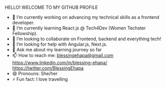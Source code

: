 HELLO! WELCOME TO MY GITHUB PROFILE

- 🔭 I’m currently working on advancing my technical skills as a frontend developer.
- 🌱 I’m currently learning React.js @ Tech4Dev (Women Techster Fellowship).
- 👯 I’m looking to collaborate on Frontend, backend and everything tech!
- 🤔 I’m looking for help with Angular.js, Next.js.
- 💬 Ask me about my learning journey so far
- 📫 How to reach me: blessingehapa@gmail.com https://www.linkedin.com/in/blessing-ehapa/ https://twitter.com/BlessingEhapa
- 😄 Pronouns: She/her
- ⚡ Fun fact: I love travelling

